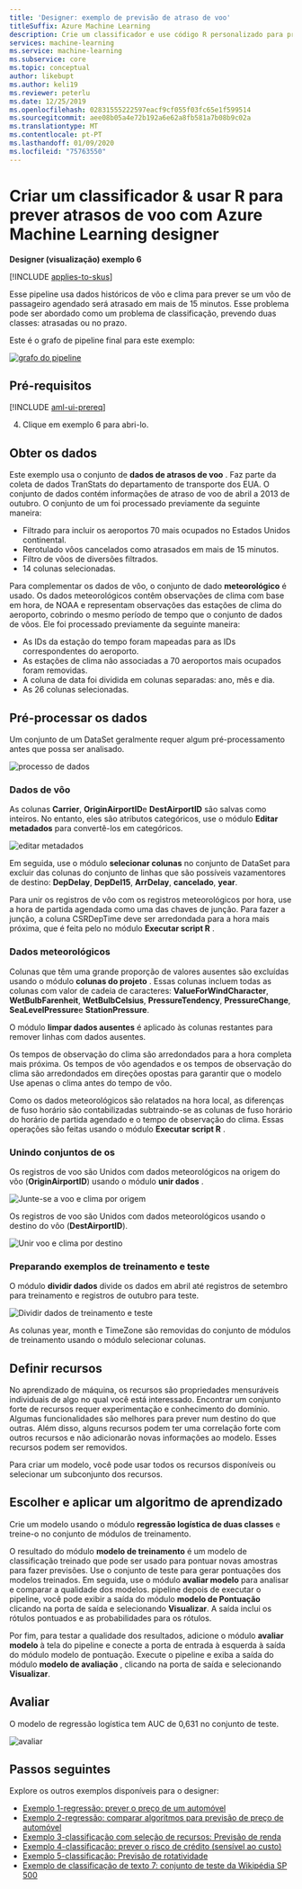 ```yaml
---
title: 'Designer: exemplo de previsão de atraso de voo'
titleSuffix: Azure Machine Learning
description: Crie um classificador e use código R personalizado para prever atrasos de voo com o designer de Azure Machine Learning.
services: machine-learning
ms.service: machine-learning
ms.subservice: core
ms.topic: conceptual
author: likebupt
ms.author: keli19
ms.reviewer: peterlu
ms.date: 12/25/2019
ms.openlocfilehash: 02831555222597eacf9cf055f03fc65e1f599514
ms.sourcegitcommit: aee08b05a4e72b192a6e62a8fb581a7b08b9c02a
ms.translationtype: MT
ms.contentlocale: pt-PT
ms.lasthandoff: 01/09/2020
ms.locfileid: "75763550"
---
```

# <a name="build-a-classifier--use-r-to-predict-flight-delays-with-azure-machine-learning-designer"></a>Criar um classificador & usar R para prever atrasos de voo com Azure Machine Learning designer

**Designer (visualização) exemplo 6**

[!INCLUDE [applies-to-skus](../../includes/aml-applies-to-enterprise-sku.md)]

Esse pipeline usa dados históricos de vôo e clima para prever se um vôo de passageiro agendado será atrasado em mais de 15 minutos. Esse problema pode ser abordado como um problema de classificação, prevendo duas classes: atrasadas ou no prazo.

Este é o grafo de pipeline final para este exemplo:

[![grafo do pipeline](media/how-to-designer-sample-classification-flight-delay/pipeline-graph.png)](media/how-to-designer-sample-classification-flight-delay/pipeline-graph.png#lightbox)

## <a name="prerequisites"></a>Pré-requisitos

[!INCLUDE [aml-ui-prereq](../../includes/aml-ui-prereq.md)]

4. Clique em exemplo 6 para abri-lo.

## <a name="get-the-data"></a>Obter os dados

Este exemplo usa o conjunto de **dados de atrasos de voo** . Faz parte da coleta de dados TranStats do departamento de transporte dos EUA. O conjunto de dados contém informações de atraso de voo de abril a 2013 de outubro. O conjunto de um foi processado previamente da seguinte maneira:

* Filtrado para incluir os aeroportos 70 mais ocupados no Estados Unidos continental.
* Rerotulado vôos cancelados como atrasados em mais de 15 minutos.
* Filtro de vôos de diversões filtrados.
* 14 colunas selecionadas.

Para complementar os dados de vôo, o conjunto de dado **meteorológico** é usado. Os dados meteorológicos contêm observações de clima com base em hora, de NOAA e representam observações das estações de clima do aeroporto, cobrindo o mesmo período de tempo que o conjunto de dados de vôos. Ele foi processado previamente da seguinte maneira:

* As IDs da estação do tempo foram mapeadas para as IDs correspondentes do aeroporto.
* As estações de clima não associadas a 70 aeroportos mais ocupados foram removidas.
* A coluna de data foi dividida em colunas separadas: ano, mês e dia.
* As 26 colunas selecionadas.

## <a name="pre-process-the-data"></a>Pré-processar os dados

Um conjunto de um DataSet geralmente requer algum pré-processamento antes que possa ser analisado.

![processo de dados](./media/how-to-designer-sample-classification-flight-delay/data-process.png)

### <a name="flight-data"></a>Dados de vôo

As colunas **Carrier**, **OriginAirportID**e **DestAirportID** são salvas como inteiros. No entanto, eles são atributos categóricos, use o módulo **Editar metadados** para convertê-los em categóricos.

![editar metadados](./media/how-to-designer-sample-classification-flight-delay/edit-metadata.png)

Em seguida, use o módulo **selecionar colunas** no conjunto de DataSet para excluir das colunas do conjunto de linhas que são possíveis vazamentores de destino: **DepDelay**, **DepDel15**, **ArrDelay**, **cancelado**, **year**. 

Para unir os registros de vôo com os registros meteorológicos por hora, use a hora de partida agendada como uma das chaves de junção. Para fazer a junção, a coluna CSRDepTime deve ser arredondada para a hora mais próxima, que é feita pelo no módulo **Executar script R** . 

### <a name="weather-data"></a>Dados meteorológicos

Colunas que têm uma grande proporção de valores ausentes são excluídas usando o módulo **colunas do projeto** . Essas colunas incluem todas as colunas com valor de cadeia de caracteres: **ValueForWindCharacter**, **WetBulbFarenheit**, **WetBulbCelsius**, **PressureTendency**, **PressureChange**, **SeaLevelPressure**e **StationPressure**.

O módulo **limpar dados ausentes** é aplicado às colunas restantes para remover linhas com dados ausentes.

Os tempos de observação do clima são arredondados para a hora completa mais próxima. Os tempos de vôo agendados e os tempos de observação do clima são arredondados em direções opostas para garantir que o modelo Use apenas o clima antes do tempo de vôo. 

Como os dados meteorológicos são relatados na hora local, as diferenças de fuso horário são contabilizadas subtraindo-se as colunas de fuso horário do horário de partida agendado e o tempo de observação do clima. Essas operações são feitas usando o módulo **Executar script R** .

### <a name="joining-datasets"></a>Unindo conjuntos de os

Os registros de voo são Unidos com dados meteorológicos na origem do vôo (**OriginAirportID**) usando o módulo **unir dados** .

 ![Junte-se a voo e clima por origem](./media/how-to-designer-sample-classification-flight-delay/join-origin.png)


Os registros de voo são Unidos com dados meteorológicos usando o destino do vôo (**DestAirportID**).

 ![Unir voo e clima por destino](./media/how-to-designer-sample-classification-flight-delay/join-destination.png)

### <a name="preparing-training-and-test-samples"></a>Preparando exemplos de treinamento e teste

O módulo **dividir dados** divide os dados em abril até registros de setembro para treinamento e registros de outubro para teste.

 ![Dividir dados de treinamento e teste](./media/how-to-designer-sample-classification-flight-delay/split.png)

As colunas year, month e TimeZone são removidas do conjunto de módulos de treinamento usando o módulo selecionar colunas.

## <a name="define-features"></a>Definir recursos

No aprendizado de máquina, os recursos são propriedades mensuráveis individuais de algo no qual você está interessado. Encontrar um conjunto forte de recursos requer experimentação e conhecimento do domínio. Algumas funcionalidades são melhores para prever num destino do que outras. Além disso, alguns recursos podem ter uma correlação forte com outros recursos e não adicionarão novas informações ao modelo. Esses recursos podem ser removidos.

Para criar um modelo, você pode usar todos os recursos disponíveis ou selecionar um subconjunto dos recursos.

## <a name="choose-and-apply-a-learning-algorithm"></a>Escolher e aplicar um algoritmo de aprendizado

Crie um modelo usando o módulo **regressão logística de duas classes** e treine-o no conjunto de módulos de treinamento. 

O resultado do módulo **modelo de treinamento** é um modelo de classificação treinado que pode ser usado para pontuar novas amostras para fazer previsões. Use o conjunto de teste para gerar pontuações dos modelos treinados. Em seguida, use o módulo **avaliar modelo** para analisar e comparar a qualidade dos modelos.
pipeline depois de executar o pipeline, você pode exibir a saída do módulo **modelo de Pontuação** clicando na porta de saída e selecionando **Visualizar**. A saída inclui os rótulos pontuados e as probabilidades para os rótulos.

Por fim, para testar a qualidade dos resultados, adicione o módulo **avaliar modelo** à tela do pipeline e conecte a porta de entrada à esquerda à saída do módulo modelo de pontuação. Execute o pipeline e exiba a saída do módulo **modelo de avaliação** , clicando na porta de saída e selecionando **Visualizar**.

## <a name="evaluate"></a>Avaliar
O modelo de regressão logística tem AUC de 0,631 no conjunto de teste.

 ![avaliar](media/how-to-designer-sample-classification-flight-delay/sample6-evaluate-1225.png)

## <a name="next-steps"></a>Passos seguintes

Explore os outros exemplos disponíveis para o designer:

- [Exemplo 1-regressão: prever o preço de um automóvel](how-to-designer-sample-regression-automobile-price-basic.md)
- [Exemplo 2-regressão: comparar algoritmos para previsão de preço de automóvel](how-to-designer-sample-regression-automobile-price-compare-algorithms.md)
- [Exemplo 3-classificação com seleção de recursos: Previsão de renda](how-to-designer-sample-classification-predict-income.md)
- [Exemplo 4-classificação: prever o risco de crédito (sensível ao custo)](how-to-designer-sample-classification-credit-risk-cost-sensitive.md)
- [Exemplo 5-classificação: Previsão de rotatividade](how-to-designer-sample-classification-churn.md)
- [Exemplo de classificação de texto 7: conjunto de teste da Wikipédia SP 500](how-to-designer-sample-text-classification.md)